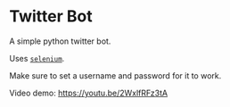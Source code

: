 # Twitter Bot
A simple python twitter bot.

Uses [`selenium`](https://pypi.org/project/selenium/).

Make sure to set a username and password for it to work.

Video demo: https://youtu.be/2WxlfRFz3tA
